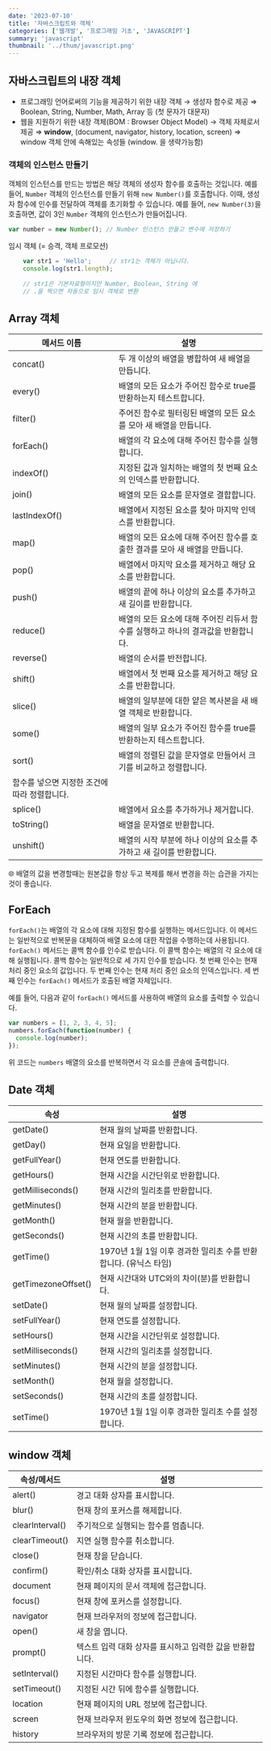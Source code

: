 ```yaml
---
date: '2023-07-10'
title: '자바스크립트와 객체'
categories: ['웹개발', '프로그래밍 기초', 'JAVASCRIPT']
summary: 'javascript'
thumbnail: '../thum/javascript.png'
---
```


## 자바스크립트의 내장 객체

- 프로그래밍 언어로써의 기능을 제공하기 위한 내장 객체 → 생성자 함수로 제공
  ⇒ Boolean, String, Number, Math, Array 등 (첫 문자가 대문자)
- 웹을 지원하기 위한 내장 객체(BOM : Browser Object Model) → 객체 자체로서 제공
  ⇒ **window**, (document, navigator, history, location, screen) ⇒ window 객체 안에 속해있는 속성들 (window. 을 생략가능함)

### 객체의 인스턴스 만들기

객체의 인스턴스를 만드는 방법은 해당 객체의 생성자 함수를 호출하는 것입니다.
예를 들어, `Number` 객체의 인스턴스를 만들기 위해 `new Number()`를 호출합니다. 이때, 생성자 함수에 인수를 전달하여 객체를 초기화할 수 있습니다. 예를 들어, `new Number(3)`을 호출하면, 값이 3인 `Number` 객체의 인스턴스가 만들어집니다.

```jsx
var number = new Number(); // Number 인스턴스 만들고 변수에 저장하기
```

임시 객체 (= 승격, 객체 프로모션)

```jsx
    var str1 = 'Hello';     // str1는 객체가 아닙니다.
    console.log(str1.length);
       
    // str1은 기본자료형이지만 Number, Boolean, String 에 
    // .을 찍으면 자동으로 임시 객체로 변환
```


## Array 객체

| 메서드 이름 | 설명 |
| --- | --- |
| concat() | 두 개 이상의 배열을 병합하여 새 배열을 만듭니다. |
| every() | 배열의 모든 요소가 주어진 함수로 true를 반환하는지 테스트합니다. |
| filter() | 주어진 함수로 필터링된 배열의 모든 요소를 모아 새 배열을 만듭니다. |
| forEach() | 배열의 각 요소에 대해 주어진 함수를 실행합니다. |
| indexOf() | 지정된 값과 일치하는 배열의 첫 번째 요소의 인덱스를 반환합니다. |
| join() | 배열의 모든 요소를 문자열로 결합합니다. |
| lastIndexOf() | 배열에서 지정된 요소를 찾아 마지막 인덱스를 반환합니다. |
| map() | 배열의 모든 요소에 대해 주어진 함수를 호출한 결과를 모아 새 배열을 만듭니다. |
| pop() | 배열에서 마지막 요소를 제거하고 해당 요소를 반환합니다. |
| push() | 배열의 끝에 하나 이상의 요소를 추가하고 새 길이를 반환합니다. |
| reduce() | 배열의 모든 요소에 대해 주어진 리듀서 함수를 실행하고 하나의 결과값을 반환합니다. |
| reverse() | 배열의 순서를 반전합니다. |
| shift() | 배열에서 첫 번째 요소를 제거하고 해당 요소를 반환합니다. |
| slice() | 배열의 일부분에 대한 얕은 복사본을 새 배열 객체로 반환합니다. |
| some() | 배열의 일부 요소가 주어진 함수를 true를 반환하는지 테스트합니다. |
| sort() | 배열의 정렬된 값을 문자열로 만들어서 크기를 비교하고 정렬합니다.
함수를 넣으면 지정한 조건에 따라 정렬합니다. |
| splice() | 배열에서 요소를 추가하거나 제거합니다. |
| toString() | 배열을 문자열로 반환합니다. |
| unshift() | 배열의 시작 부분에 하나 이상의 요소를 추가하고 새 길이를 반환합니다. |

<aside>
🌐 배열의 값을 변경할때는 원본값을 항상 두고 복제를 해서 변경을 하는 습관을 가지는것이 좋습니다.

</aside>

## ForEach

`forEach()`는 배열의 각 요소에 대해 지정된 함수를 실행하는 메서드입니다. 이 메서드는 일반적으로 반복문을 대체하여 배열 요소에 대한 작업을 수행하는데 사용됩니다. `forEach()` 메서드는 콜백 함수를 인수로 받습니다. 이 콜백 함수는 배열의 각 요소에 대해 실행됩니다. 콜백 함수는 일반적으로 세 가지 인수를 받습니다. 첫 번째 인수는 현재 처리 중인 요소의 값입니다. 두 번째 인수는 현재 처리 중인 요소의 인덱스입니다. 세 번째 인수는 `forEach()` 메서드가 호출된 배열 자체입니다.

예를 들어, 다음과 같이 `forEach()` 메서드를 사용하여 배열의 요소를 출력할 수 있습니다.

```jsx
var numbers = [1, 2, 3, 4, 5];
numbers.forEach(function(number) {
  console.log(number);
});
```

위 코드는 `numbers` 배열의 요소를 반복하면서 각 요소를 콘솔에 출력합니다.

## Date 객체

| 속성 | 설명 |
| --- | --- |
| getDate() | 현재 월의 날짜를 반환합니다. |
| getDay() | 현재 요일을 반환합니다. |
| getFullYear() | 현재 연도를 반환합니다. |
| getHours() | 현재 시간을 시간단위로 반환합니다. |
| getMilliseconds() | 현재 시간의 밀리초를 반환합니다. |
| getMinutes() | 현재 시간의 분을 반환합니다. |
| getMonth() | 현재 월을 반환합니다. |
| getSeconds() | 현재 시간의 초를 반환합니다. |
| getTime() | 1970년 1월 1일 이후 경과한 밀리초 수를 반환합니다. (유닉스 타임) |
| getTimezoneOffset() | 현재 시간대와 UTC와의 차이(분)를 반환합니다. |
| setDate() | 현재 월의 날짜를 설정합니다. |
| setFullYear() | 현재 연도를 설정합니다. |
| setHours() | 현재 시간을 시간단위로 설정합니다. |
| setMilliseconds() | 현재 시간의 밀리초를 설정합니다. |
| setMinutes() | 현재 시간의 분을 설정합니다. |
| setMonth() | 현재 월을 설정합니다. |
| setSeconds() | 현재 시간의 초를 설정합니다. |
| setTime() | 1970년 1월 1일 이후 경과한 밀리초 수를 설정합니다. |

## window 객체

| 속성/메서드 | 설명 |
| --- | --- |
| alert() | 경고 대화 상자를 표시합니다. |
| blur() | 현재 창의 포커스를 해제합니다. |
| clearInterval() | 주기적으로 실행되는 함수를 멈춥니다. |
| clearTimeout() | 지연 실행 함수를 취소합니다. |
| close() | 현재 창을 닫습니다. |
| confirm() | 확인/취소 대화 상자를 표시합니다. |
| document | 현재 페이지의 문서 객체에 접근합니다. |
| focus() | 현재 창에 포커스를 설정합니다. |
| navigator | 현재 브라우저의 정보에 접근합니다. |
| open() | 새 창을 엽니다. |
| prompt() | 텍스트 입력 대화 상자를 표시하고 입력한 값을 반환합니다. |
| setInterval() | 지정된 시간마다 함수를 실행합니다. |
| setTimeout() | 지정된 시간 뒤에 함수를 실행합니다. |
| location | 현재 페이지의 URL 정보에 접근합니다. |
| screen | 현재 브라우저 윈도우의 화면 정보에 접근합니다. |
| history | 브라우저의 방문 기록 정보에 접근합니다. |